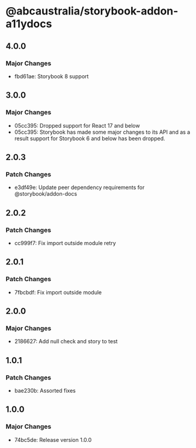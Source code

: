 # @abcaustralia/storybook-addon-a11ydocs

## 4.0.0

### Major Changes

- fbd61ae: Storybook 8 support

## 3.0.0

### Major Changes

- 05cc395: Dropped support for React 17 and below
- 05cc395: Storybook has made some major changes to its API and as a result support for Storybook 6 and below has been dropped.

## 2.0.3

### Patch Changes

- e3df49e: Update peer dependency requirements for @storybook/addon-docs

## 2.0.2

### Patch Changes

- cc999f7: Fix import outside module retry

## 2.0.1

### Patch Changes

- 7fbcbdf: Fix import outside module

## 2.0.0

### Major Changes

- 2186627: Add null check and story to test

## 1.0.1

### Patch Changes

- bae230b: Assorted fixes

## 1.0.0

### Major Changes

- 74bc5de: Release version 1.0.0
